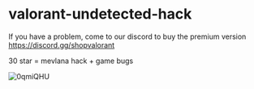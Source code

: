 # valorant-undetected-hack

If you have a problem, come to our discord to buy the premium version https://discord.gg/shopvalorant

30 star = mevlana hack + game bugs



![0qmiQHU](https://user-images.githubusercontent.com/121832430/218597967-07b32d47-233c-4aab-a2ee-3e1be678ac21.png)
